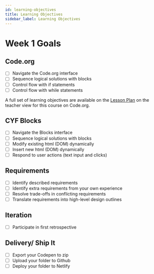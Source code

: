 ```yaml
---
id: learning-objectives
title: Learning Objectives
sidebar_label: Learning Objectives
---
```


# Week 1 Goals

## Code.org

- [ ] Navigate the Code.org interface
- [ ] Sequence logical solutions with blocks
- [ ] Control flow with if statements
- [ ] Control flow with while statements

A full set of learning objectives are available on the [Lesson Plan](https://code.org/curriculum/course3/2/Teacher) on the teacher view for this course on Code.org.

## CYF Blocks

- [ ] Navigate the Blocks interface
- [ ] Sequence logical solutions with blocks
- [ ] Modify existing html (DOM) dynamically
- [ ] Insert new html (DOM) dynamically
- [ ] Respond to user actions (text input and clicks)

## Requirements

- [ ] Identify described requirements
- [ ] Identify extra requirements from your own experience
- [ ] Resolve trade-offs in conflicting requirements
- [ ] Translate requirements into high-level design outlines

## Iteration

- [ ] Participate in first retrospective

## Delivery/ Ship It

- [ ] Export your Codepen to zip
- [ ] Upload your folder to Github
- [ ] Deploy your folder to Netlify

